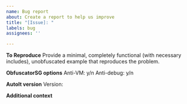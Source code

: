 ```yaml
---
name: Bug report
about: Create a report to help us improve
title: "[Issue]: "
labels: bug
assignees: ''

---
```


**To Reproduce**
Provide a minimal, completely functional (with necessary includes), unobfuscated example that reproduces the problem.

**ObfuscatorSG options**
Anti-VM:  y/n
Anti-debug:  y/n

**AutoIt version**
Version:  

**Additional context**
